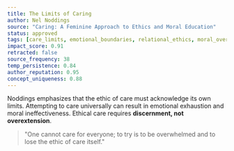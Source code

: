 ```yaml
---
title: The Limits of Caring
author: Nel Noddings
source: "Caring: A Feminine Approach to Ethics and Moral Education"
status: approved
tags: [care_limits, emotional_boundaries, relational_ethics, moral_overload, responsibility]
impact_score: 0.91
retracted: false
source_frequency: 38
temp_persistence: 0.84
author_reputation: 0.95
concept_uniqueness: 0.88
---
```


Noddings emphasizes that the ethic of care must acknowledge its own limits. Attempting to care universally can result in emotional exhaustion and moral ineffectiveness. Ethical care requires **discernment, not overextension**.

> "One cannot care for everyone; to try is to be overwhelmed and to lose the ethic of care itself."